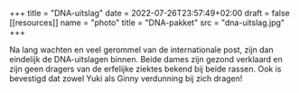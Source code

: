 +++
title = "DNA-uitslag"
date = 2022-07-26T23:57:49+02:00
draft = false
[[resources]]
name = "photo"
title = "DNA-pakket"
src = "dna-uitslag.jpg"
+++

Na lang wachten en veel gerommel van de internationale post, zijn dan eindelijk de DNA-uitslagen binnen.
Beide dames zijn gezond verklaard en zijn geen dragers van de erfelijke ziektes bekend bij beide rassen.
Ook is bevestigd dat zowel Yuki als Ginny verdunning bij zich dragen!
